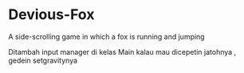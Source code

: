 # Devious-Fox
A side-scrolling game in which a fox is running and jumping

Ditambah input manager di kelas Main
kalau mau dicepetin jatohnya , gedein setgravitynya
